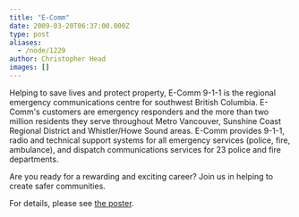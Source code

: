 ```yaml
---
title: "E-Comm"
date: 2009-03-20T06:37:00.000Z
type: post
aliases:
  - /node/1229
author: Christopher Head
images: []
---
```


<div class="field field-name-body field-type-text-with-summary field-label-hidden"><div class="field-items"><div class="field-item even"><p>Helping to save lives and protect property, E-Comm 9-1-1 is the regional emergency communications centre for southwest British Columbia. E-Comm&apos;s customers are emergency responders and the more than two million residents they serve throughout Metro Vancouver, Sunshine Coast Regional District and Whistler/Howe Sound areas. E-Comm provides 9-1-1, radio and technical support systems for all emergency services (police, fire, ambulance), and dispatch communications services for 23 police and fire departments.</p>
<p>Are you ready for a rewarding and exciting career? Join us in helping to create safer communities.</p>
<p>For details, please see <a href="/files/20090319-ecomm-job.pdf">the poster</a>.</p>
</div></div></div>    <footer>
          </footer>
